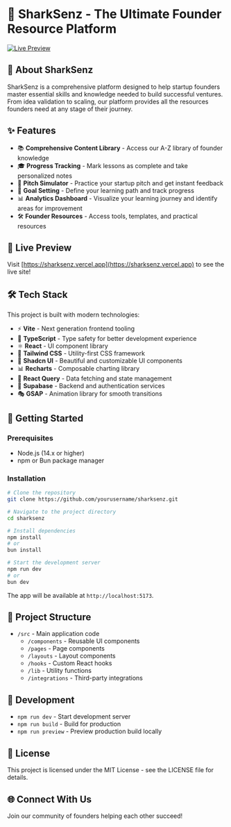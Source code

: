 # 🦈 SharkSenz - The Ultimate Founder Resource Platform

[![Live Preview](https://img.shields.io/badge/Preview-Live%20Site-blue?style=for-the-badge)](https://sharksenz.vercel.app)

## 🚀 About SharkSenz

SharkSenz is a comprehensive platform designed to help startup founders master essential skills and knowledge needed to build successful ventures. From idea validation to scaling, our platform provides all the resources founders need at any stage of their journey.

## ✨ Features

- 📚 **Comprehensive Content Library** - Access our A-Z library of founder knowledge
- 🎓 **Progress Tracking** - Mark lessons as complete and take personalized notes
- 🎤 **Pitch Simulator** - Practice your startup pitch and get instant feedback
- 🎯 **Goal Setting** - Define your learning path and track progress
- 📊 **Analytics Dashboard** - Visualize your learning journey and identify areas for improvement
- 🛠️ **Founder Resources** - Access tools, templates, and practical resources

## 🔗 Live Preview

Visit [https://sharksenz.vercel.app](https://sharksenz.vercel.app) to see the live site!

## 🛠️ Tech Stack

This project is built with modern technologies:

- ⚡ **Vite** - Next generation frontend tooling
- 🔷 **TypeScript** - Type safety for better development experience
- ⚛️ **React** - UI component library
- 🎨 **Tailwind CSS** - Utility-first CSS framework
- 🧩 **Shadcn UI** - Beautiful and customizable UI components
- 📊 **Recharts** - Composable charting library
- 🔄 **React Query** - Data fetching and state management
- 💾 **Supabase** - Backend and authentication services
- 🎭 **GSAP** - Animation library for smooth transitions

## 🚀 Getting Started

### Prerequisites

- Node.js (14.x or higher)
- npm or Bun package manager

### Installation

```sh
# Clone the repository
git clone https://github.com/yourusername/sharksenz.git

# Navigate to the project directory
cd sharksenz

# Install dependencies
npm install
# or
bun install

# Start the development server
npm run dev
# or
bun dev
```

The app will be available at `http://localhost:5173`.

## 📝 Project Structure

- `/src` - Main application code
  - `/components` - Reusable UI components
  - `/pages` - Page components
  - `/layouts` - Layout components
  - `/hooks` - Custom React hooks
  - `/lib` - Utility functions
  - `/integrations` - Third-party integrations

## 🔧 Development

- `npm run dev` - Start development server
- `npm run build` - Build for production
- `npm run preview` - Preview production build locally

## 📄 License

This project is licensed under the MIT License - see the LICENSE file for details.

## 🌐 Connect With Us

Join our community of founders helping each other succeed!
